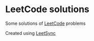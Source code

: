 # LeetCode solutions

Some solutions of [LeetCode](https://leetcode.com/) problems 

Created using [LeetSync](https://github.com/3ba2ii/LeetSync)


